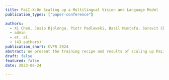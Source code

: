 ```yaml
---
title: PaLI-X:On Scaling up a Multilingual Vision and Language Model
publication_types: ["paper-conference"]

authors:
  - Xi Chen, Josip Djolonga, Piotr Padlewski, Basil Mustafa, Soravit Changpinyo
  - admin
  - et. al.
  - (43 authors)
publication_short: CVPR 2024
abstract: We present the training recipe and results of scaling up PaLI-X, a multilingual vision and language model, both in terms of size of the components and the breadth of its training task mixture. Our model achieves new levels of performance on a wide-range of varied and complex tasks, including multiple image-based captioning and question-answering tasks, image-based document understanding and few-shot (in-context) learning, as well as object detection, video question answering, and video captioning. PaLI-X advances the state-of-the-art on most vision-and-language benchmarks considered (25+ of them). Finally, we observe emerging capabilities, such as complex counting and multilingual object detection, tasks that are not explicitly in the training mix.
draft: false
featured: false
date: 2023-06-24

---
```

